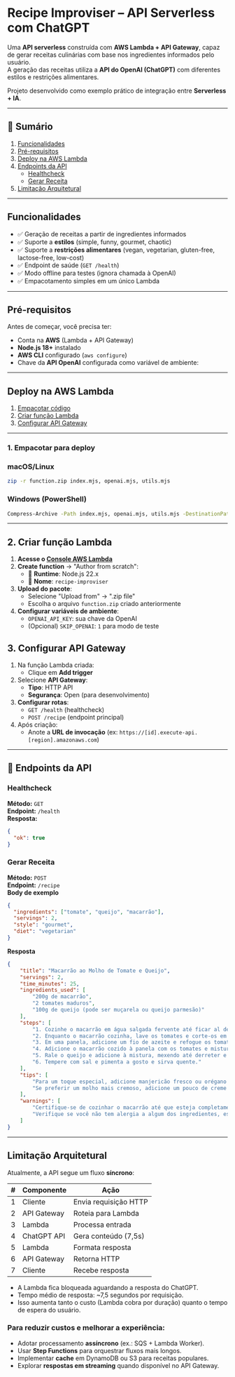 # Recipe Improviser – API Serverless com ChatGPT
Uma **API serverless** construída com **AWS Lambda + API Gateway**, capaz de gerar receitas culinárias com base nos ingredientes informados pelo usuário.  
A geração das receitas utiliza a **API do OpenAI (ChatGPT)** com diferentes estilos e restrições alimentares.  

Projeto desenvolvido como exemplo prático de integração entre **Serverless + IA**.

---

## 📑 Sumário

1. [Funcionalidades](#-funcionalidades)  
2. [Pré-requisitos](#️-pré-requisitos)  
3. [Deploy na AWS Lambda](#-deploy-na-aws-lambda)  
4. [Endpoints da API](#-endpoints-da-api)  
   - [Healthcheck](#healthcheck)  
   - [Gerar Receita](#gerar-receita)  
5. [Limitação Arquitetural](#️-limitação-arquitetural) 

---

## Funcionalidades

- ✅ Geração de receitas a partir de ingredientes informados  
- ✅ Suporte a **estilos** (simple, funny, gourmet, chaotic)  
- ✅ Suporte a **restrições alimentares** (vegan, vegetarian, gluten-free, lactose-free, low-cost)  
- ✅ Endpoint de saúde (`GET /health`)  
- ✅ Modo offline para testes (ignora chamada à OpenAI)  
- ✅ Empacotamento simples em um único Lambda  

---

## Pré-requisitos

Antes de começar, você precisa ter:  

- Conta na **AWS** (Lambda + API Gateway)  
- **Node.js 18+** instalado  
- **AWS CLI** configurado (`aws configure`)  
- Chave da **API OpenAI** configurada como variável de ambiente:  

---

## Deploy na AWS Lambda
1. [Empacotar código](#1-empacotar-para-deploy)
2. [Criar função Lambda](#2-criar-função-lambda)
3. [Configurar API Gateway](#3-configurar-api-gateway)

---

### 1. Empacotar para deploy

### macOS/Linux
```bash
zip -r function.zip index.mjs, openai.mjs, utils.mjs
```

### Windows (PowerShell)
```bash
Compress-Archive -Path index.mjs, openai.mjs, utils.mjs -DestinationPath function.zip -Force
```

---
## 2. Criar função Lambda

1. **Acesse o [Console AWS Lambda](https://console.aws.amazon.com/lambda/)**
2. **Create function** → "Author from scratch":
   - 🔧 **Runtime**: Node.js 22.x
   - 📛 **Nome**: `recipe-improviser`
3. **Upload do pacote**:
   - Selecione "Upload from" → ".zip file"
   - Escolha o arquivo `function.zip` criado anteriormente
4. **Configurar variáveis de ambiente**:
   - `OPENAI_API_KEY`: sua chave da OpenAI
   - (Opcional) `SKIP_OPENAI`: `1` para modo de teste

## 3. Configurar API Gateway

1. Na função Lambda criada:
   - Clique em **Add trigger**
2. Selecione **API Gateway**:
   - **Tipo**: HTTP API
   - **Segurança**: Open (para desenvolvimento)
3. **Configurar rotas**:
   - `GET /health` (healthcheck)
   - `POST /recipe` (endpoint principal)
4. Após criação:
   - Anote a **URL de invocação** (ex: `https://[id].execute-api.[region].amazonaws.com`)

---
## 📡 Endpoints da API

### Healthcheck

**Método:** `GET`  
**Endpoint:** `/health`  
**Resposta:** 
```json
{
  "ok": true
}
```

### Gerar Receita

**Método:** `POST`  
**Endpoint:** `/recipe`    
**Body de exemplo** 
```json
{
  "ingredients": ["tomate", "queijo", "macarrão"],
  "servings": 2,
  "style": "gourmet",
  "diet": "vegetarian"
}
```

**Resposta** 
```json
{
    "title": "Macarrão ao Molho de Tomate e Queijo",
    "servings": 2,
    "time_minutes": 25,
    "ingredients_used": [
        "200g de macarrão",
        "2 tomates maduros",
        "100g de queijo (pode ser muçarela ou queijo parmesão)"
    ],
    "steps": [
        "1. Cozinhe o macarrão em água salgada fervente até ficar al dente, seguindo as instruções da embalagem.",
        "2. Enquanto o macarrão cozinha, lave os tomates e corte-os em cubos pequenos.",
        "3. Em uma panela, adicione um fio de azeite e refogue os tomates em fogo médio até que comecem a desmanchar, cerca de 5 minutos.",
        "4. Adicione o macarrão cozido à panela com os tomates e misture bem. Se necessário, acrescente um pouco da água do cozimento para soltar o molho.",
        "5. Rale o queijo e adicione à mistura, mexendo até derreter e incorporar ao molho.",
        "6. Tempere com sal e pimenta a gosto e sirva quente."
    ],
    "tips": [
        "Para um toque especial, adicione manjericão fresco ou orégano ao molho.",
        "Se preferir um molho mais cremoso, adicione um pouco de creme de leite ou uma colher de sopa de manteiga no final."
    ],
    "warnings": [
        "Certifique-se de cozinhar o macarrão até que esteja completamente cozido.",
        "Verifique se você não tem alergia a algum dos ingredientes, especialmente ao queijo."
    ]
}
```
---
## Limitação Arquitetural

Atualmente, a API segue um fluxo **síncrono**:

| #  | Componente      | Ação                         |
|----|----------------|-------------------------------|
| 1  | Cliente        | Envia requisição HTTP         |
| 2  | API Gateway    | Roteia para Lambda            |
| 3  | Lambda         | Processa entrada              |
| 4  | ChatGPT API    | Gera conteúdo (7,5s)          |
| 5  | Lambda         | Formata resposta              |
| 6  | API Gateway    | Retorna HTTP                  |
| 7  | Cliente        | Recebe resposta               |


- A Lambda fica bloqueada aguardando a resposta do ChatGPT.  
- Tempo médio de resposta: ~7,5 segundos por requisição.  
- Isso aumenta tanto o custo (Lambda cobra por duração) quanto o tempo de espera do usuário.  

### Para reduzir custos e melhorar a experiência:
- Adotar processamento **assíncrono** (ex.: SQS + Lambda Worker).  
- Usar **Step Functions** para orquestrar fluxos mais longos.  
- Implementar **cache** em DynamoDB ou S3 para receitas populares.  
- Explorar **respostas em streaming** quando disponível no API Gateway.  



